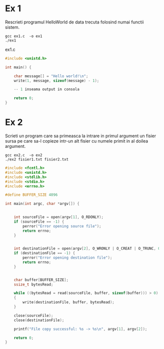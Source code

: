 # Ex 1

Rescrieti programul HelloWorld de data trecuta folosind numai functii sistem.

```sh-session
gcc ex1.c  -o ex1
./ex1
```

ex1.c 

```c
#include <unistd.h>

int main() {

    char message[] = "Hello world!\n";
    write(1, message, sizeof(message) - 1);

    -- 1 inseama output in consola

    return 0;
}
```

# Ex 2

Scrieti un program care sa primeasca la intrare in primul argument
un fisier sursa pe care sa-l copieze intr-un alt fisier cu numele primit in al
doilea argument.

```sh-session
gcc ex2.c  -o ex2
./ex2 fisier1.txt fisier2.txt
```


```c
#include <fcntl.h>
#include <unistd.h>
#include <stdlib.h>
#include <stdio.h>
#include <errno.h>

#define BUFFER_SIZE 4096

int main(int argc, char *argv[]) {
  

    int sourceFile = open(argv[1], O_RDONLY);
    if (sourceFile == -1) {
        perror("Error opening source file");
        return errno;
    }

    
    int destinationFile = open(argv[2], O_WRONLY | O_CREAT | O_TRUNC, 0666);
    if (destinationFile == -1) {
        perror("Error opening destination file");
        return errno;
    }


    char buffer[BUFFER_SIZE];
    ssize_t bytesRead;

    while ((bytesRead = read(sourceFile, buffer, sizeof(buffer))) > 0) 
    {
        write(destinationFile, buffer, bytesRead);
    }

    close(sourceFile);
    close(destinationFile);

    printf("File copy successful: %s -> %s\n", argv[1], argv[2]);

    return 0;
}
```

